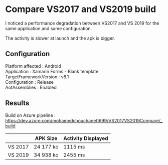 # Compare VS2017 and VS2019 build

I noticed a performance degradation between VS2017 and VS 2019 for the same application and same configuration. 

The activity is slower at launch and the apk is bigger.

## Configuration

Platform affected : Android<br/>
Application : Xamarin Forms - Blank template<br/>
TargetFrameworkVersion : v8.1<br/>
Configuration : Release<br/>
AotAssemblies : Enabled<br/>

## Results

Build on Azure pipeline :
https://dev.azure.com/mohamedchouchane0699/VS2017VS2019Compare/_build 

|               |    APK Size   |  Activity Displayed |
| ------------- | ------------- | ------------------- |
| VS 2017       | 24 177 ko     | 1115 ms             |
| VS 2019       | 34 938 ko     | 2455 ms             |


